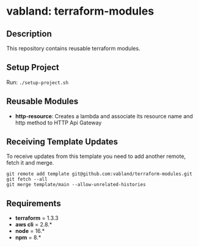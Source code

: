 # vabland: terraform-modules

## Description
This repository contains reusable terraform modules.

## Setup Project
Run: `./setup-project.sh`

## Reusable Modules
- **http-resource**: Creates a lambda and associate its resource name and http method to HTTP Api Gateway
  
## Receiving Template Updates

To receive updates from this template you need to add another remote, fetch it and merge.
```
git remote add template git@github.com:vabland/terraform-modules.git
git fetch --all
git merge template/main --allow-unrelated-histories
```

## Requirements

- **terraform** = 1.3.3
- **aws cli** = 2.8.*
- **node** = 16.*
- **npm** = 8.*